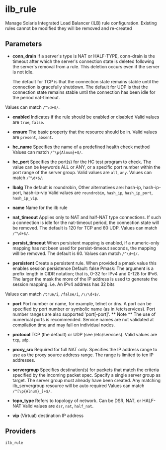 
ilb_rule
========
Manage Solaris Integrated Load Balancer (ILB) rule configuration.
Existing rules cannot be modified they will be removed and re-created


Parameters
----------

- **conn_drain**
    If a server's type is NAT or HALF-TYPE, conn-drain is the timeout
    after which the server's connection state is deleted following the
    server's
    removal from a rule. This deletion occurs even if the server is not
    idle.
    
    The default for TCP is that the connection state remains stable until
    the
    connection is gracefully shutdown. The default for UDP is that the
    connection
    state remains stable until the connection has been idle for the period
    nat-timeout.

Values can match `/^\d+$/`.

- **enabled**
    Indicates if the rule should be enabled or disabled
    Valid values are `true`, `false`. 

- **ensure**
    The basic property that the resource should be in.
    Valid values are `present`, `absent`. 

- **hc_name**
    Specifies the name of a predefined health check method
    Values can match `/^\p{Alnum}+$/`.

- **hc_port**
    Specifies the port(s) for the HC test program
    to check. The value can be keywords ALL or ANY, or a specific port
    number
    within the port range of the server group.
    Valid values are `all`, `any`. Values can match `/^\d+$/`.

- **lbalg**
    The default is roundrobin, Other alternatives are: hash-ip,
    hash-ip-port, hash-ip-vip
    Valid values are `roundrobin`, `hash_ip`, `hash_ip_port`, `hash_ip_vip`.

- **name**
    Name for the ilb rule

- **nat_timeout**
    Applies only to NAT and half-NAT type connections. If such a
    connection is idle for the nat-timeout period, the connection state will
    be
    removed. The default is 120 for TCP and 60 UDP.
    Values can match `/^\d+$/`.

- **persist_timeout**
    When persistent mapping is enabled, if a numeric-only mapping
    has not been used for persist-timeout seconds, the mapping will be
    removed. The default is 60.
Values can match `/^\d+$/`.

- **persistent**
    Create a persistent rule.
    When provided a pmask value this enables session persistence
    Default: false
    Pmask: The argument is a prefix length in CIDR notation; that is, 0-32
    for IPv4 and 0-128 for IPv6.
    The larger the mask the more of the IP address is used to generate the
    session mapping.
    i.e. An IPv4 address has 32 bits
    
Values can match `/true/i`, `/false/i`, `/\/\d+$/`.

- **port**
    Port number or name, for example, telnet or dns. A port can be
    specified by port number or symbolic name (as in /etc/services).
    Port number ranges are also supported 'port[-port]'.
    ** Note **
    The use of numerical ports is recommended. Service names are not
    validated at compilation time and may fail on individual nodes.

- **protocol**
    TCP (the default) or UDP (see /etc/services).
    Valid values are `tcp`, `udp`. 

- **proxy_src**
    Required for full NAT only. Specifies the IP address range
    to use as the proxy source address range. The range is limited to
    ten IP addresses.

- **servergroup**
    Specifies destination(s) for packets that match the criteria
    specified by the incoming packet spec. Specify a single server group as
    target. The server group must already have been created. Any matching
    ilb_servergroup resource will be auto required
    Values can match `/^[\p{Alnum}_]+$/`.

- **topo_type**
    Refers to topology of network. Can be DSR, NAT, or HALF-NAT
    Valid values are `dsr`, `nat`, `half_nat`. 

- **vip**
    (Virtual) destination IP address

Providers
---------
    ilb_rule
